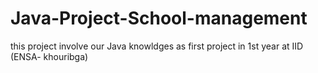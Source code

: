 # Java-Project-School-management
this project involve our Java knowldges as first project in 1st year at IID (ENSA- khouribga)
